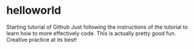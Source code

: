 # helloworld
Starting tutorial of Github
Just following the instructions of the tutorial to learn how to more effectively code. This is actually pretty good fun. Creative practice at its best!
